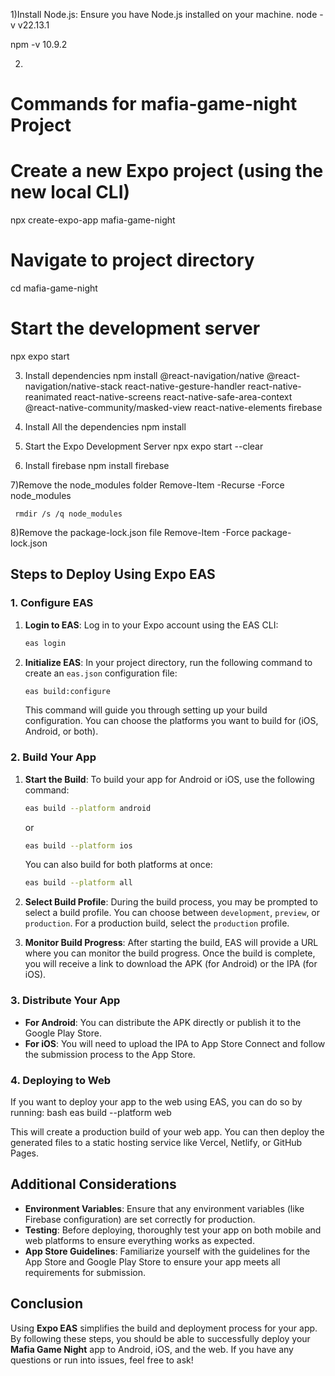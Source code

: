 1)Install Node.js: Ensure you have Node.js installed on your machine.
 node -v
 v22.13.1

npm -v
 10.9.2

2) 
# Commands for mafia-game-night Project

# Create a new Expo project (using the new local CLI)
npx create-expo-app mafia-game-night

# Navigate to project directory
cd mafia-game-night

# Start the development server
npx expo start

3) Install dependencies
   npm install @react-navigation/native @react-navigation/native-stack react-native-gesture-handler react-native-reanimated react-native-screens react-native-safe-area-context @react-native-community/masked-view react-native-elements firebase

4) Install All the dependencies
   npm install
   
5)  Start the Expo Development Server
   npx expo start --clear

6) Install firebase
   npm install firebase


7)Remove the node_modules folder
Remove-Item -Recurse -Force node_modules

     rmdir /s /q node_modules

8)Remove the package-lock.json file 
Remove-Item -Force package-lock.json



## Steps to Deploy Using Expo EAS

### 1. Configure EAS

1. **Login to EAS**:
   Log in to your Expo account using the EAS CLI:

   ```bash
   eas login
   ```

2. **Initialize EAS**:
   In your project directory, run the following command to create an `eas.json` configuration file:

   ```bash
   eas build:configure
   ```

   This command will guide you through setting up your build configuration. You can choose the platforms you want to build for (iOS, Android, or both).

### 2. Build Your App

1. **Start the Build**:
   To build your app for Android or iOS, use the following command:

   ```bash
   eas build --platform android
   ```

   or

   ```bash
   eas build --platform ios
   ```

   You can also build for both platforms at once:

   ```bash
   eas build --platform all
   ```

2. **Select Build Profile**:
   During the build process, you may be prompted to select a build profile. You can choose between `development`, `preview`, or `production`. For a production build, select the `production` profile.

3. **Monitor Build Progress**:
   After starting the build, EAS will provide a URL where you can monitor the build progress. Once the build is complete, you will receive a link to download the APK (for Android) or the IPA (for iOS).

### 3. Distribute Your App

- **For Android**: You can distribute the APK directly or publish it to the Google Play Store.
- **For iOS**: You will need to upload the IPA to App Store Connect and follow the submission process to the App Store.

### 4. Deploying to Web

If you want to deploy your app to the web using EAS, you can do so by running:
bash
eas build --platform web

This will create a production build of your web app. You can then deploy the generated files to a static hosting service like Vercel, Netlify, or GitHub Pages.

## Additional Considerations

- **Environment Variables**: Ensure that any environment variables (like Firebase configuration) are set correctly for production.
- **Testing**: Before deploying, thoroughly test your app on both mobile and web platforms to ensure everything works as expected.
- **App Store Guidelines**: Familiarize yourself with the guidelines for the App Store and Google Play Store to ensure your app meets all requirements for submission.

## Conclusion

Using **Expo EAS** simplifies the build and deployment process for your app. By following these steps, you should be able to successfully deploy your **Mafia Game Night** app to Android, iOS, and the web. If you have any questions or run into issues, feel free to ask!